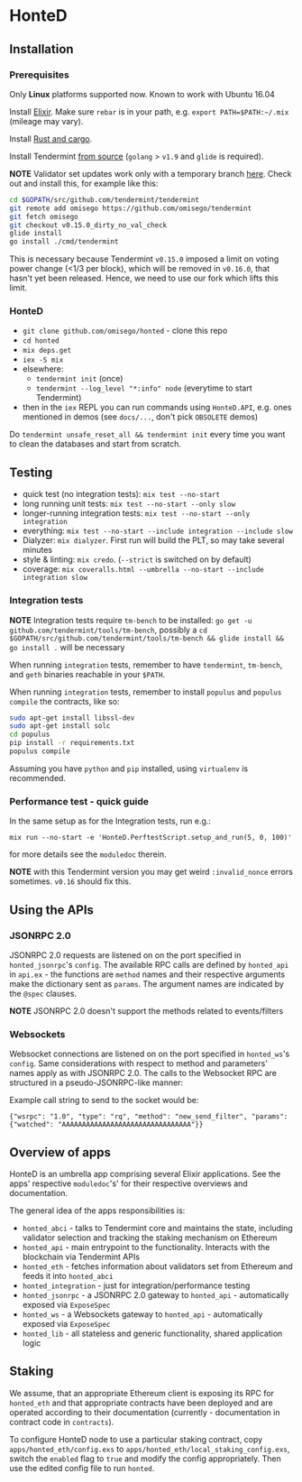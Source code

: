 # HonteD

## Installation

### Prerequisites

Only **Linux** platforms supported now. Known to work with Ubuntu 16.04

Install [Elixir](http://elixir-lang.github.io/install.html#unix-and-unix-like).
Make sure `rebar` is in your path, e.g. `export PATH=$PATH:~/.mix` (mileage may vary).

Install [Rust and cargo](https://doc.rust-lang.org/cargo/getting-started/installation.html).

Install Tendermint [from source](https://tendermint.readthedocs.io/en/master/install.html#from-source) (`golang` > `v1.9` and `glide` is required).


**NOTE** Validator set updates work only with a temporary branch [here](https://github.com/omisego/tendermint/tree/v0.15.0_dirty_no_val_check).
Check out and install this, for example like this:

```bash
cd $GOPATH/src/github.com/tendermint/tendermint
git remote add omisego https://github.com/omisego/tendermint
git fetch omisego
git checkout v0.15.0_dirty_no_val_check
glide install
go install ./cmd/tendermint
```

This is necessary because Tendermint `v0.15.0` imposed a limit on voting power change (<1/3 per block),
which will be removed in `v0.16.0`, that hasn't yet been released.
Hence, we need to use our fork which lifts this limit.

### HonteD

  - `git clone github.com/omisego/honted` - clone this repo
  - `cd honted`
  - `mix deps.get`
  - `iex -S mix`
  - elsewhere:
    - `tendermint init` (once)
    - `tendermint --log_level "*:info" node` (everytime to start Tendermint)
  - then in the `iex` REPL you can run commands using `HonteD.API`, e.g. ones mentioned in demos (see `docs/...`, don't pick `OBSOLETE` demos)

Do `tendermint unsafe_reset_all && tendermint init` every time you want to clean the databases and start from scratch.

## Testing

 - quick test (no integration tests): `mix test --no-start`
 - long running unit tests: `mix test --no-start --only slow`
 - longer-running integration tests: `mix test --no-start --only integration`
 - everything: `mix test --no-start --include integration --include slow`
 - Dialyzer: `mix dialyzer`. First run will build the PLT, so may take several minutes
 - style & linting: `mix credo`. (`--strict` is switched on by default)
 - coverage: `mix coveralls.html --umbrella --no-start --include integration slow`

### Integration tests

**NOTE** Integration tests require `tm-bench` to be installed: `go get -u github.com/tendermint/tools/tm-bench`, possibly a `cd $GOPATH/src/github.com/tendermint/tools/tm-bench && glide install && go install .` will be necessary

When running `integration` tests, remember to have `tendermint`, `tm-bench`, and `geth` binaries reachable in your `$PATH`.

When running `integration` tests, remember to install `populus` and `populus compile` the contracts, like so:
```bash
sudo apt-get install libssl-dev
sudo apt-get install solc
cd populus
pip install -r requirements.txt
populus compile
```

Assuming you have `python` and `pip` installed, using `virtualenv` is recommended.

### Performance test - quick guide

In the same setup as for the Integration tests, run e.g.:
```
mix run --no-start -e 'HonteD.PerftestScript.setup_and_run(5, 0, 100)'
```

for more details see the `moduledoc` therein.

**NOTE** with this Tendermint version you may get weird `:invalid_nonce` errors sometimes.
`v0.16` should fix this.

## Using the APIs

### JSONRPC 2.0

JSONRPC 2.0 requests are listened on on the port specified in `honted_jsonrpc`'s `config`.
The available RPC calls are defined by `honted_api` in `api.ex` - the functions are `method` names and their respective arguments make the dictionary sent as `params`.
The argument names are indicated by the `@spec` clauses.

**NOTE** JSONRPC 2.0 doesn't support the methods related to events/filters

### Websockets

Websocket connections are listened on on the port specified in `honted_ws`'s `config`.
Same considerations with respect to method and parameters' names apply as with JSONRPC 2.0.
The calls to the Websocket RPC are structured in a pseudo-JSONRPC-like manner:

Example call string to send to the socket would be:
```
{"wsrpc": "1.0", "type": "rq", "method": "new_send_filter", "params": {"watched": "AAAAAAAAAAAAAAAAAAAAAAAAAAAAAAAA"}}
```

## Overview of apps

HonteD is an umbrella app comprising several Elixir applications.
See the apps' respective `moduledoc`'s' for their respective overviews and documentation.

The general idea of the apps responsibilities is:
  - `honted_abci` - talks to Tendermint core and maintains the state, including validator selection and tracking the staking mechanism on Ethereum
  - `honted_api` - main entrypoint to the functionality. Interacts with the blockchain via Tendermint APIs
  - `honted_eth` - fetches information about validators set from Ethereum and feeds it into `honted_abci`
  - `honted_integration` - just for integration/performance testing
  - `honted_jsonrpc` - a JSONRPC 2.0 gateway to `honted_api` - automatically exposed via `ExposeSpec`
  - `honted_ws` - a Websockets gateway to `honted_api` - automatically exposed via `ExposeSpec`
  - `honted_lib` - all stateless and generic functionality, shared application logic

## Staking

We assume, that an appropriate Ethereum client is exposing its RPC for `honted_eth`
and that appropriate contracts have been deployed and are operated according to their documentation
(currently - documentation in contract code in `contracts`).

To configure HonteD node to use a particular staking contract,
copy `apps/honted_eth/config.exs` to `apps/honted_eth/local_staking_config.exs`,
switch the `enabled` flag to `true` and modify the config appropriately.
Then use the edited config file to run `honted`.

